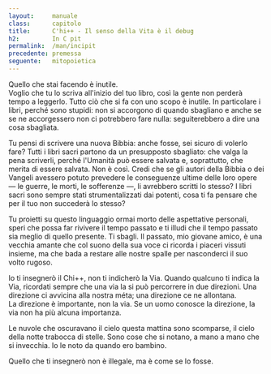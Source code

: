 ```yaml
---
layout:     manuale
class:      capitolo
title:      C'hi++ - Il senso della Vita è il debug
h2:         In C pit
permalink:  /man/incipit
precedente: premessa
seguente:   mitopoietica
---
```


Quello che stai facendo è inutile.  
Voglio che tu lo scriva all\'inizio del tuo libro, così la gente non
perderà tempo a leggerlo.
Tutto ciò che si fa con uno scopo è inutile.
In particolare i libri, perché sono stupidi: non si accorgono di quando
sbagliano e anche se se ne accorgessero non ci potrebbero fare nulla:
seguiterebbero a dire una cosa sbagliata.

Tu pensi di scrivere una nuova Bibbia: anche fosse, sei sicuro di volerlo fare?
Tutti i libri sacri partono da un presupposto sbagliato: che valga la
pena scriverli, perché l\'Umanità può essere salvata e, soprattutto,
che merita di essere salvata.
Non è così.
Credi che se gli autori della Bibbia o dei Vangeli avessero potuto prevedere le conseguenze ultime delle loro opere &mdash; le guerre, le morti, le sofferenze &mdash;, li avrebbero scritti lo stesso?
I libri sacri sono sempre stati strumentalizzati dai potenti, cosa ti fa pensare che per il tuo non succederà lo stesso?

Tu proietti su questo linguaggio ormai morto delle aspettative
personali, speri che possa far rivivere il tempo passato e ti illudi che
il tempo passato sia meglio di quello presente.
Ti sbagli.
Il passato, mio giovane amico, è una vecchia amante che col suono della sua voce ci ricorda i piaceri vissuti insieme, ma che bada a restare alle nostre spalle per nasconderci il suo volto rugoso.

Io ti insegnerò il Chi++, non ti indicherò la Via.
Quando qualcuno ti indica la Via, ricordati sempre che una via la si può
percorrere in due direzioni. Una direzione ci avvicina alla nostra méta;
una direzione ce ne allontana.  
La direzione è importante, non la via.
Se un uomo conosce la direzione, la via non ha più alcuna importanza.

Le nuvole che oscuravano il cielo questa mattina sono scomparse, il
cielo della notte trabocca di stelle.
Sono cose che si notano, a mano a mano che si invecchia.
Io le noto da quando ero bambino.

Quello che ti insegnerò non è illegale, ma è come se lo fosse.
